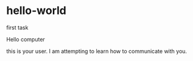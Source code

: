 # hello-world
first task

Hello computer

this is your user.  I am attempting to learn how to communicate with you.  
